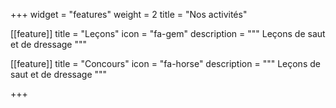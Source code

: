 +++
widget = "features"
weight = 2
title = "Nos activités"

[[feature]]
title = "Leçons"
icon = "fa-gem"
description = """
Leçons de saut et de dressage
"""

[[feature]]
title = "Concours"
icon = "fa-horse"
description = """
Leçons de saut et de dressage 
"""

+++


